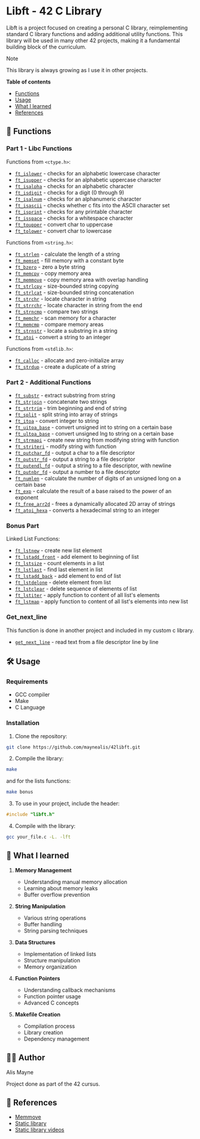 # Libft - 42 C Library

Libft is a project focused on creating a personal C library, reimplementing standard C library functions and adding additional utility functions. This library will be used in many other 42 projects, making it a fundamental building block of the curriculum.

> [!NOTE]
> This library is always growing as I use it in other projects.

**Table of contents**
- [Functions](#-Functions)
- [Usage](#-Usage)
- [What I learned](#-What-I-learned)
- [References](#-References)

## 🔨 Functions

### Part 1 - Libc Functions
Functions from `<ctype.h>`:
- [`ft_islower`](src/ft_islower.c) - checks for an alphabetic lowercase character
- [`ft_isupper`](src/ft_isupper.c) - checks for an alphabetic uppercase character
- [`ft_isalpha`](src/ft_isalpha.c) - checks for an alphabetic character
- [`ft_isdigit`](src/ft_isdigit.c) - checks for a digit (0 through 9)
- [`ft_isalnum`](src/ft_isalnum.c) - checks for an alphanumeric character
- [`ft_isascii`](src/ft_isascii.c) - checks whether c fits into the ASCII character set
- [`ft_isprint`](src/ft_isprint.c) - checks for any printable character
- [`ft_isspace`](src/ft_isspace.c) - checks for a whitespace character
- [`ft_toupper`](src/ft_toupper.c) - convert char to uppercase
- [`ft_tolower`](src/ft_tolower.c) - convert char to lowercase

Functions from `<string.h>`:
- [`ft_strlen`](src/ft_strlen.c) - calculate the length of a string
- [`ft_memset`](src/ft_memset.c) - fill memory with a constant byte
- [`ft_bzero`](src/ft_bzero.c) - zero a byte string
- [`ft_memcpy`](src/ft_memcpy.c) - copy memory area
- [`ft_memmove`](src/ft_memmove.c) - copy memory area with overlap handling
- [`ft_strlcpy`](src/ft_strlcpy.c) - size-bounded string copying
- [`ft_strlcat`](src/ft_strlcat.c) - size-bounded string concatenation
- [`ft_strchr`](src/ft_strchr.c) - locate character in string
- [`ft_strrchr`](src/ft_strrchr.c) - locate character in string from the end
- [`ft_strncmp`](src/ft_strncmp.c) - compare two strings
- [`ft_memchr`](src/ft_memchr.c) - scan memory for a character
- [`ft_memcmp`](src/ft_memcmp.c) - compare memory areas
- [`ft_strnstr`](src/ft_strnstr.c) - locate a substring in a string
- [`ft_atoi`](src/ft_atoi.c) - convert a string to an integer

Functions from `<stdlib.h>`:
- [`ft_calloc`](src/ft_calloc.c) - allocate and zero-initialize array
- [`ft_strdup`](src/ft_strdup.c) - create a duplicate of a string

### Part 2 - Additional Functions
- [`ft_substr`](src/ft_substr.c) - extract substring from string
- [`ft_strjoin`](src/ft_strjoin.c) - concatenate two strings
- [`ft_strtrim`](src/ft_strtrim.c) - trim beginning and end of string
- [`ft_split`](src/ft_split.c) - split string into array of strings
- [`ft_itoa`](src/ft_itoa.c) - convert integer to string
- [`ft_uitoa_base`](src/ft_uitoa_base.c) - convert unsigned int to string on a certain base
- [`ft_ultoa_base`](src/ft_ultoa_base.c) - convert unsigned lng to string on a certain base
- [`ft_strmapi`](src/ft_strmapi.c) - create new string from modifying string with function
- [`ft_striteri`](src/ft_striteri.c) - modify string with function
- [`ft_putchar_fd`](src/ft_putchar_fd.c) - output a char to a file descriptor
- [`ft_putstr_fd`](src/ft_putstr_fd.c) - output a string to a file descriptor
- [`ft_putendl_fd`](src/ft_putendl_fd.c) - output a string to a file descriptor, with newline
- [`ft_putnbr_fd`](src/ft_putnbr_fd.c) - output a number to a file descriptor
- [`ft_numlen`](src/ft_numlen.c) - calculate the number of digits of an unsigned long on a certain base
- [`ft_exp`](src/ft_exp.c) - calculate the result of a base raised to the power of an exponent
- [`ft_free_arr2d`](src/ft_free_arr2d.c) - frees a dynamically allocated 2D array of strings
- [`ft_atoi_hexa`](src/ft_atoi_hexa.c) - converts a hexadecimal string to an integer

### Bonus Part
Linked List Functions:
- [`ft_lstnew`](src/ft_lstnew.c) - create new list element
- [`ft_lstadd_front`](src/ft_lstadd_front.c) - add element to beginning of list
- [`ft_lstsize`](src/ft_lstsize.c) - count elements in a list
- [`ft_lstlast`](src/ft_lstlast.c) - find last element in list
- [`ft_lstadd_back`](src/ft_lstadd_back.c) - add element to end of list
- [`ft_lstdelone`](src/ft_lstdelone.c) - delete element from list
- [`ft_lstclear`](src/ft_lstclear.c) - delete sequence of elements of list
- [`ft_lstiter`](src/ft_lstiter.c) - apply function to content of all list's elements
- [`ft_lstmap`](src/ft_lstmap.c) - apply function to content of all list's elements into new list


### Get_next_line
This function is done in another project and included in my custom c library.
- [`get_next_line`](https://github.com/maynealis/42get_next_line) - read text from a file descriptor line by line

## 🛠️ Usage

### Requirements
- GCC compiler
- Make
- C Language

### Installation
1. Clone the repository:
```bash
git clone https://github.com/maynealis/42libft.git
```

2. Compile the library:
```bash
make
```
and for the lists functions: 
```bash
make bonus
```

3. To use in your project, include the header:
```c
#include "libft.h"
```

4. Compile with the library:
```bash
gcc your_file.c -L. -lft
```

## 🎯 What I learned

1. **Memory Management**
   - Understanding manual memory allocation
   - Learning about memory leaks
   - Buffer overflow prevention

2. **String Manipulation**
   - Various string operations
   - Buffer handling
   - String parsing techniques

3. **Data Structures**
   - Implementation of linked lists
   - Structure manipulation
   - Memory organization

4. **Function Pointers**
   - Understanding callback mechanisms
   - Function pointer usage
   - Advanced C concepts

5. **Makefile Creation**
   - Compilation process
   - Library creation
   - Dependency management


## 🙋‍♂️ Author

Alis Mayne

Project done as part of the 42 cursus.


## 🔗 References

* [Memmove](https://marmota.medium.com/c-language-making-memmove-def8792bb8d5)
* [Static library](https://makori-mildred.medium.com/how-to-create-static-library-in-c-and-how-to-use-it-b8b3e1fde999)
* [Static library videos](https://www.youtube.com/watch?v=MMecMkU-B94)
